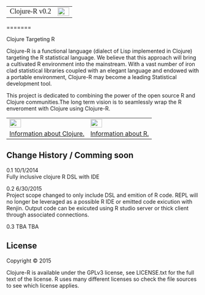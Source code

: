 <table style="border: none !important;"><tr><td style="font: large bold !important;">Clojure-R v0.2</td><td>
  <img src="https://16afd541-a-62cb3a1a-s-sites.googlegroups.com/site/thezonwiki/technologies/clojuReIcon.png?attachauth=ANoY7cog_PBGhYP31-OL28Ij9umWvkORdiTVXeKILg95mEL8lava6vEfBCuB1jzKuD38WhQJDK50_kYOwa45AbT0CXgTiJLlHb7EPkxipllBrePYeJ9SZjboVruPAz5OtF2qCEVxAtRtd47rcrD7gDG3ZqIYGWisl3HAwdMzWYWn2RGT4Es-1pre4X-rGjwRsjU5ucP2XDBrodNRAZd2CiIKXYh7NqafuRnZ4VkgF06L-Zg6r_EoWQE%3D&attredirects=0"  style="width:30px;height:22px"></td></tr></table>
=======

Clojure Targeting R 

Clojure-R is a functional language (dialect of Lisp implemented in Clojure) targeting the R statistical language. We believe that this approach will bring a cultivated R environment into the mainstream. With a vast number of iron clad statistical libraries coupled with an elegant language and endowed with a portable environment, Clojure-R may become a leading Statistical development tool.


This project is dedicated to combining the power of the open source R and Clojure communities.The long term vision is to seamlessly wrap the R enveroment with Clojure using Clojure-R.  


  <table>
  <tr>
  <td>
  <img src="http://clojure.org/space/showimage/clojure-icon.gif" style="width:30px;height:22px">
  </td>
  <td>
  <img src="http://www.r-project.org/Rlogo.jpg"  style="width:30px;height:22px">
  </td>
  </tr>
    <tr>
  <td>
  <a href="http://clojure.org/">Information about Clojure.</a>
  </td>
  <td>
  <a href="http://www.r-project.org">Information about R.</a><br>
  </td>
  </tr>
  </table>
  
  
## Change History / Comming soon
0.1 10/1/2014 <br/>
Fully inclusive clojure R DSL with IDE

0.2 6/30/2015     
Project scope changed to only include DSL and emition of R code. REPL will no longer be leveraged 
as a possible R IDE or emitted code exicution with Renjin. Output code can be exicuted using
R studio server or thick client through associated connections. 

0.3  TBA
TBA

## License
Copyright © 2015 

Clojure-R is available under the GPLv3 license, see LICENSE.txt for the full text of the license. R uses many different licenses so check the file sources to see which license applies.
